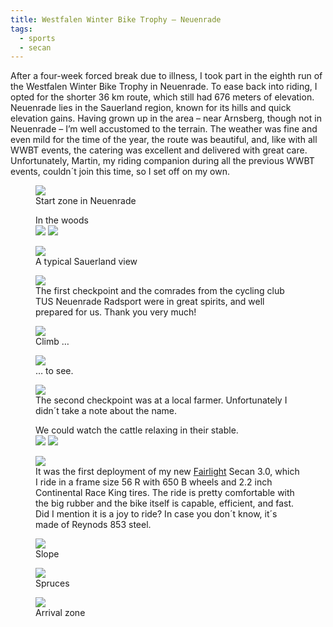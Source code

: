 ```yaml
---
title: Westfalen Winter Bike Trophy – Neuenrade
tags:
  - sports
  - secan
---
```

After a four-week forced break due to illness, I took part in the eighth run of the Westfalen Winter Bike Trophy in Neuenrade. To ease back into riding, I opted for the shorter 36 km route, which still had 676 meters of elevation. Neuenrade lies in the Sauerland region, known for its hills and quick elevation gains. Having grown up in the area – near Arnsberg, though not in Neuenrade – I’m well accustomed to the terrain. The weather was fine and even mild for the time of the year, the route was beautiful, and, like with all WWBT events, the catering was excellent and delivered with great care. Unfortunately, Martin, my riding companion during all the previous WWBT events, couldn´t join this time, so I set off on my own.

<figure>
<img src="/img/secan/IMG_7087.jpg">
<figcaption>Start zone in Neuenrade</figcaption>
</figure>

<figure>
<figcaption>In the woods</figcaption>
<div class="md:split">
<img src="/img/secan/IMG_7088.jpg">
<img src="/img/secan/IMG_7089.jpg">
</div>
</figure>

<figure>
<img src="/img/secan/IMG_7090.jpg">
<figcaption>A typical Sauerland view</figcaption>
</figure>

<figure>
<img src="/img/secan/IMG_7092.jpg">
<figcaption>The first checkpoint and the comrades from the cycling club TUS Neuenrade Radsport were in great spirits, and well prepared for us. Thank you very much!</figcaption>
</figure>

<figure>
<img src="/img/secan/IMG_7095.jpg">
<figcaption>Climb …</figcaption>
</figure>

<figure>
<img src="/img/secan/IMG_7099.jpg">
<figcaption>… to see.</figcaption>
</figure>

<figure>
<img src="/img/secan/IMG_7102.jpg">
<figcaption>The second checkpoint was at a local farmer. Unfortunately I didn´t take a note about the name. </figcaption>
</figure>

<figure>
<figcaption>We could watch the cattle relaxing in their stable.</figcaption>
<img src="/img/secan/IMG_7105.jpg">
<img src="/img/secan/IMG_7108.jpg">
</figure>

<figure>
<img src="/img/secan/IMG_7106.jpg">
<figcaption> It was the first deployment of my new <a href="https://fairlightcycles.com">Fairlight</a> Secan 3.0, which I ride in a frame size 56 R with 650 B wheels and 2.2 inch Continental Race King tires. The ride is pretty comfortable with the big rubber and the bike itself is capable, efficient, and fast. Did I mention it is a joy to ride? In case you don´t know, it´s made of Reynods 853 steel.</figcaption>
</figure>

<figure>
<img src="/img/secan/IMG_7109.jpg">
<figcaption>Slope</figcaption>
</figure>

<figure>
<img src="/img/secan/IMG_7111.jpg">
<figcaption>Spruces</figcaption>
</figure>

<figure>
<img src="/img/secan/IMG_7114.jpg">
<figcaption>Arrival zone</figcaption>
</figure>

